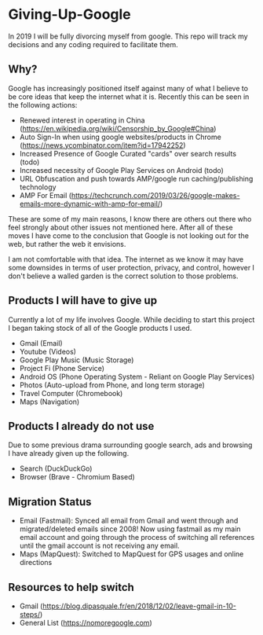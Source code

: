 # Giving-Up-Google
In 2019 I will be fully divorcing myself from google. This repo will track my decisions and any coding required to facilitate them.

## Why?
Google has increasingly positioned itself against many of what I believe to be core ideas that keep the internet what it is.
Recently this can be seen in the following actions:
- Renewed interest in operating in China (https://en.wikipedia.org/wiki/Censorship_by_Google#China)
- Auto Sign-In when using google websites/products in Chrome (https://news.ycombinator.com/item?id=17942252)
- Increased Presence of Google Curated "cards" over search results (todo)
- Increased necessity of Google Play Services on Android (todo)
- URL Obfuscation and push towards AMP/google run caching/publishing technology
- AMP For Email (https://techcrunch.com/2019/03/26/google-makes-emails-more-dynamic-with-amp-for-email/)

These are some of my main reasons, I know there are others out there who feel strongly about other issues not mentioned here.
After all of these moves I have come to the conclusion that Google is not looking out for the web, but rather the web it envisions.

I am not comfortable with that idea. The internet as we know it may have some downsides in terms of user protection, privacy, and control, however I don't believe a walled garden is the correct solution to those problems.

## Products I will have to give up
Currently a lot of my life involves Google. While deciding to start this project I began taking stock of all of the Google products I used.
- Gmail (Email)
- Youtube (Videos)
- Google Play Music (Music Storage)
- Project Fi (Phone Service)
- Android OS (Phone Operating System - Reliant on Google Play Services)
- Photos (Auto-upload from Phone, and long term storage)
- Travel Computer (Chromebook)
- Maps (Navigation)

## Products I already do not use
Due to some previous drama surrounding google search, ads and browsing I have already given up the following.
- Search (DuckDuckGo)
- Browser (Brave - Chromium Based)

## Migration Status
- Email (Fastmail): Synced all email from Gmail and went through and migrated/deleted emails since 2008! Now using fastmail as my main email account and going through the process of switching all references until the gmail account is not receiving any email.
- Maps (MapQuest): Switched to MapQuest for GPS usages and online directions

## Resources to help switch
- Gmail (https://blog.dipasquale.fr/en/2018/12/02/leave-gmail-in-10-steps/)
- General List (https://nomoregoogle.com)

